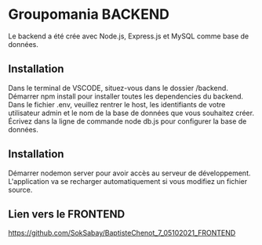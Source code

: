 # Groupomania BACKEND
Le backend a été crée avec Node.js, Express.js et MySQL comme base de données.

## Installation
Dans le terminal de VSCODE, situez-vous dans le dossier /backend.
Démarrer npm install pour installer toutes les dependencies du backend.
Dans le fichier .env, veuillez rentrer le host, les identifiants de votre utilisateur admin et le nom de la base de données que vous souhaitez créer.
Écrivez dans la ligne de commande node db.js pour configurer la base de données.

## Installation
Démarrer nodemon server pour avoir accès au serveur de développement. L'application va se recharger automatiquement si vous modifiez un fichier source.

## Lien vers le FRONTEND
https://github.com/SokSabay/BaptisteChenot_7_05102021_FRONTEND